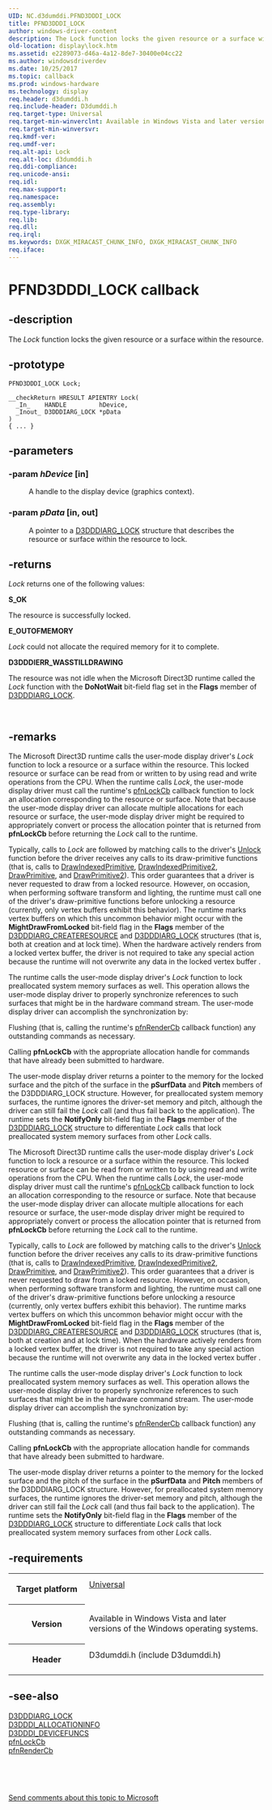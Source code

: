 ```yaml
---
UID: NC.d3dumddi.PFND3DDDI_LOCK
title: PFND3DDDI_LOCK
author: windows-driver-content
description: The Lock function locks the given resource or a surface within the resource.
old-location: display\lock.htm
ms.assetid: e2289073-d46a-4a12-8de7-30400e04cc22
ms.author: windowsdriverdev
ms.date: 10/25/2017
ms.topic: callback
ms.prod: windows-hardware
ms.technology: display
req.header: d3dumddi.h
req.include-header: D3dumddi.h
req.target-type: Universal
req.target-min-winverclnt: Available in Windows Vista and later versions of the Windows operating systems.
req.target-min-winversvr: 
req.kmdf-ver: 
req.umdf-ver: 
req.alt-api: Lock
req.alt-loc: d3dumddi.h
req.ddi-compliance: 
req.unicode-ansi: 
req.idl: 
req.max-support: 
req.namespace: 
req.assembly: 
req.type-library: 
req.lib: 
req.dll: 
req.irql: 
ms.keywords: DXGK_MIRACAST_CHUNK_INFO, DXGK_MIRACAST_CHUNK_INFO
req.iface: 
---
```


# PFND3DDDI_LOCK callback



## -description
<p>The <i>Lock</i> function locks the given resource or a surface within the resource. </p>


## -prototype

````
PFND3DDDI_LOCK Lock;

__checkReturn HRESULT APIENTRY Lock(
  _In_    HANDLE         hDevice,
  _Inout_ D3DDDIARG_LOCK *pData
)
{ ... }
````


## -parameters
<dl>

### -param <i>hDevice</i> [in]

<dd>
<p> A handle to the display device (graphics context).</p>
</dd>

### -param <i>pData</i> [in, out]

<dd>
<p> A pointer to a <a href="https://msdn.microsoft.com/library/windows/hardware/ff543204">D3DDDIARG_LOCK</a> structure that describes the resource or surface within the resource to lock.</p>
</dd>
</dl>

## -returns
<p><i>Lock</i> returns one of the following values:</p><dl>
<dt><b>S_OK</b></dt>
</dl><p>The resource is successfully locked.</p><dl>
<dt><b>E_OUTOFMEMORY</b></dt>
</dl><p><i>Lock</i> could not allocate the required memory for it to complete.</p><dl>
<dt><b>D3DDDIERR_WASSTILLDRAWING</b></dt>
</dl><p>The resource was not idle when the Microsoft Direct3D runtime called the <i>Lock</i> function with the <b>DoNotWait</b> bit-field flag set in the <b>Flags</b> member of <a href="https://msdn.microsoft.com/library/windows/hardware/ff543204">D3DDDIARG_LOCK</a>.</p>

<p> </p>

## -remarks
<p>The Microsoft Direct3D runtime calls the user-mode display driver's <i>Lock</i> function to lock a resource or a surface within the resource. This locked resource or surface can be read from or written to by using read and write operations from the CPU. When the runtime calls <i>Lock</i>, the user-mode display driver must call the runtime's <a href="https://msdn.microsoft.com/69022797-432a-410b-8cbf-e1ef7111e7ea">pfnLockCb</a> callback function to lock an allocation corresponding to the resource or surface. Note that because the user-mode display driver can allocate multiple allocations for each resource or surface, the user-mode display driver might be required to appropriately convert or process the allocation pointer that is returned from <b>pfnLockCb</b> before returning the <i>Lock</i> call to the runtime. </p>

<p>Typically, calls to <i>Lock</i> are followed by matching calls to the driver's <a href="https://msdn.microsoft.com/23cc9c64-99d4-4602-a1b0-234fe7fcc3da">Unlock</a> function before the driver receives any calls to its draw-primitive functions (that is, calls to <a href="https://msdn.microsoft.com/12bb6274-d042-43bb-b9f5-1417f42da729">DrawIndexedPrimitive</a>, <a href="https://msdn.microsoft.com/f12af70c-a6f2-42da-be62-1cfeb90b6239">DrawIndexedPrimitive2</a>, <a href="https://msdn.microsoft.com/1a6de2b0-cab0-4fcf-be1b-a8cc1c1f79e9">DrawPrimitive</a>, and <a href="https://msdn.microsoft.com/a81080f0-fbb3-4616-9324-642b60befcb3">DrawPrimitive2</a>). This order guarantees that a driver is never requested to draw from a locked resource. However, on occasion, when performing software transform and lighting, the runtime must call one of the driver's draw-primitive functions before unlocking a resource (currently, only vertex buffers exhibit this behavior). The runtime marks vertex buffers on which this uncommon behavior might occur with the <b>MightDrawFromLocked</b> bit-field flag in the <b>Flags</b> member of the <a href="https://msdn.microsoft.com/library/windows/hardware/ff542963">D3DDDIARG_CREATERESOURCE</a> and <a href="https://msdn.microsoft.com/library/windows/hardware/ff543204">D3DDDIARG_LOCK</a> structures (that is, both at creation and at lock time). When the hardware actively renders from a locked vertex buffer, the driver is not required to take any special action because the runtime will not overwrite any data in the locked vertex buffer . </p>

<p>The runtime calls the user-mode display driver's <i>Lock</i> function to lock preallocated system memory surfaces as well. This operation allows the user-mode display driver to properly synchronize references to such surfaces that might be in the hardware command stream. The user-mode display driver can accomplish the synchronization by: </p>

<p>Flushing (that is, calling the runtime's <a href="https://msdn.microsoft.com/f242162e-6237-469c-b178-5a51dcf69e32">pfnRenderCb</a> callback function) any outstanding commands as necessary.</p>

<p>Calling <b>pfnLockCb</b> with the appropriate allocation handle for commands that have already been submitted to hardware. </p>

<p>The user-mode display driver returns a pointer to the memory for the locked surface and the pitch of the surface in the <b>pSurfData</b> and <b>Pitch</b> members of the D3DDDIARG_LOCK structure. However, for preallocated system memory surfaces, the runtime ignores the driver-set memory and pitch, although the driver can still fail the <i>Lock</i> call (and thus fail back to the application). The runtime sets the <b>NotifyOnly</b> bit-field flag in the <b>Flags</b> member of the <a href="https://msdn.microsoft.com/library/windows/hardware/ff543204">D3DDDIARG_LOCK</a> structure to differentiate <i>Lock</i> calls that lock preallocated system memory surfaces from other <i>Lock</i> calls. </p>

<p>The Microsoft Direct3D runtime calls the user-mode display driver's <i>Lock</i> function to lock a resource or a surface within the resource. This locked resource or surface can be read from or written to by using read and write operations from the CPU. When the runtime calls <i>Lock</i>, the user-mode display driver must call the runtime's <a href="https://msdn.microsoft.com/69022797-432a-410b-8cbf-e1ef7111e7ea">pfnLockCb</a> callback function to lock an allocation corresponding to the resource or surface. Note that because the user-mode display driver can allocate multiple allocations for each resource or surface, the user-mode display driver might be required to appropriately convert or process the allocation pointer that is returned from <b>pfnLockCb</b> before returning the <i>Lock</i> call to the runtime. </p>

<p>Typically, calls to <i>Lock</i> are followed by matching calls to the driver's <a href="https://msdn.microsoft.com/23cc9c64-99d4-4602-a1b0-234fe7fcc3da">Unlock</a> function before the driver receives any calls to its draw-primitive functions (that is, calls to <a href="https://msdn.microsoft.com/12bb6274-d042-43bb-b9f5-1417f42da729">DrawIndexedPrimitive</a>, <a href="https://msdn.microsoft.com/f12af70c-a6f2-42da-be62-1cfeb90b6239">DrawIndexedPrimitive2</a>, <a href="https://msdn.microsoft.com/1a6de2b0-cab0-4fcf-be1b-a8cc1c1f79e9">DrawPrimitive</a>, and <a href="https://msdn.microsoft.com/a81080f0-fbb3-4616-9324-642b60befcb3">DrawPrimitive2</a>). This order guarantees that a driver is never requested to draw from a locked resource. However, on occasion, when performing software transform and lighting, the runtime must call one of the driver's draw-primitive functions before unlocking a resource (currently, only vertex buffers exhibit this behavior). The runtime marks vertex buffers on which this uncommon behavior might occur with the <b>MightDrawFromLocked</b> bit-field flag in the <b>Flags</b> member of the <a href="https://msdn.microsoft.com/library/windows/hardware/ff542963">D3DDDIARG_CREATERESOURCE</a> and <a href="https://msdn.microsoft.com/library/windows/hardware/ff543204">D3DDDIARG_LOCK</a> structures (that is, both at creation and at lock time). When the hardware actively renders from a locked vertex buffer, the driver is not required to take any special action because the runtime will not overwrite any data in the locked vertex buffer . </p>

<p>The runtime calls the user-mode display driver's <i>Lock</i> function to lock preallocated system memory surfaces as well. This operation allows the user-mode display driver to properly synchronize references to such surfaces that might be in the hardware command stream. The user-mode display driver can accomplish the synchronization by: </p>

<p>Flushing (that is, calling the runtime's <a href="https://msdn.microsoft.com/f242162e-6237-469c-b178-5a51dcf69e32">pfnRenderCb</a> callback function) any outstanding commands as necessary.</p>

<p>Calling <b>pfnLockCb</b> with the appropriate allocation handle for commands that have already been submitted to hardware. </p>

<p>The user-mode display driver returns a pointer to the memory for the locked surface and the pitch of the surface in the <b>pSurfData</b> and <b>Pitch</b> members of the D3DDDIARG_LOCK structure. However, for preallocated system memory surfaces, the runtime ignores the driver-set memory and pitch, although the driver can still fail the <i>Lock</i> call (and thus fail back to the application). The runtime sets the <b>NotifyOnly</b> bit-field flag in the <b>Flags</b> member of the <a href="https://msdn.microsoft.com/library/windows/hardware/ff543204">D3DDDIARG_LOCK</a> structure to differentiate <i>Lock</i> calls that lock preallocated system memory surfaces from other <i>Lock</i> calls. </p>

## -requirements
<table>
<tr>
<th width="30%">
<p>Target platform</p>
</th>
<td width="70%">
<dl>
<dt><a href="http://go.microsoft.com/fwlink/p/?linkid=531356" target="_blank">Universal</a></dt>
</dl>
</td>
</tr>
<tr>
<th width="30%">
<p>Version</p>
</th>
<td width="70%">
<p>Available in Windows Vista and later versions of the Windows operating systems.</p>
</td>
</tr>
<tr>
<th width="30%">
<p>Header</p>
</th>
<td width="70%">
<dl>
<dt>D3dumddi.h (include D3dumddi.h)</dt>
</dl>
</td>
</tr>
</table>

## -see-also
<dl>
<dt>
<a href="https://msdn.microsoft.com/library/windows/hardware/ff543204">D3DDDIARG_LOCK</a>
</dt>
<dt>
<a href="https://msdn.microsoft.com/library/windows/hardware/ff544364">D3DDDI_ALLOCATIONINFO</a>
</dt>
<dt>
<a href="https://msdn.microsoft.com/library/windows/hardware/ff544519">D3DDDI_DEVICEFUNCS</a>
</dt>
<dt>
<a href="https://msdn.microsoft.com/69022797-432a-410b-8cbf-e1ef7111e7ea">pfnLockCb</a>
</dt>
<dt>
<a href="https://msdn.microsoft.com/f242162e-6237-469c-b178-5a51dcf69e32">pfnRenderCb</a>
</dt>
</dl>
<p> </p>
<p> </p>
<p><a href="mailto:wsddocfb@microsoft.com?subject=Documentation%20feedback [display\display]:%20PFND3DDDI_LOCK callback function%20 RELEASE:%20(10/25/2017)&amp;body=%0A%0APRIVACY STATEMENT%0A%0AWe use your feedback to improve the documentation. We don't use your email address for any other purpose, and we'll remove your email address from our system after the issue that you're reporting is fixed. While we're working to fix this issue, we might send you an email message to ask for more info. Later, we might also send you an email message to let you know that we've addressed your feedback.%0A%0AFor more info about Microsoft's privacy policy, see http://privacy.microsoft.com/en-us/default.aspx." title="Send comments about this topic to Microsoft">Send comments about this topic to Microsoft</a></p>

